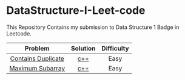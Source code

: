 # DataStructure-I-Leet-code

This Repository Contains my submission to Data Structure 1 Badge in Leetcode.

Problem | Solution | Difficulty
:--------------------------------------------:|:--------------------------:|:--------------------------:
[Contains Duplicate](https://leetcode.com/problems/contains-duplicate/) | [c++](Easy/ContainsDuplicate.cpp) | Easy
[Maximum Subarray](https://leetcode.com/problems/maximum-subarray/) | [c++](Medium/MaximumSubarray.cpp) | Easy
